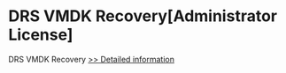# DRS VMDK Recovery[Administrator License]
DRS VMDK Recovery
[>> Detailed information](https://secure.shareit.com/shareit/product.html?productid=301005097&affiliateid=200057808)